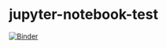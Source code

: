 # jupyter-notebook-test
[![Binder](https://mybinder.org/badge_logo.svg)](https://mybinder.org/v2/gh/Trinh-ttr/jupyter-notebook-test/HEAD)
